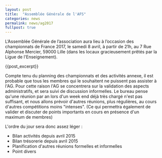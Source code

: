 ```yaml
---
layout: post
title:  "Assemblée Générale de l'AFS"
categories: news
permalink: news/ag2017
fullpost: true
---
```


L’Assemblée Générale de l’association aura lieu à l’occasion des championnats de France 2017, le samedi 8 avril, à partir de 21h, au 7 Rue Alphonse Mercier, 59000 Lille (dans les locaux gracieusement prêtés par la Ligue de l'Enseignement).

{{post_excerpt}}

Compte tenu du planning des championnats et des activités annexe, il est probable que tous les membres qui le souhaitent ne puissent pas assister à l'AG.
Pour cette raison l'AG se concentrera sur la validation des aspects administratifs, et sera suivi de discussion informelles.
Le bureau pense qu'une réunion par an lors d'un week end déjà très chargé n'est pas suffisant, et nous allons prévoir d'autres réunions, plus régulières, au cours d'autres compétitions moins "intenses".
(Ce qui permettra également de valider et discuter de points importants en cours en présence d'un maximum de membres)

L'ordre du jour sera donc assez léger :

- Bilan activités depuis avril 2015
- Bilan trésorerie depuis avril 2015
- Planification d'autres réunions formelles et informelles
- Point divers


